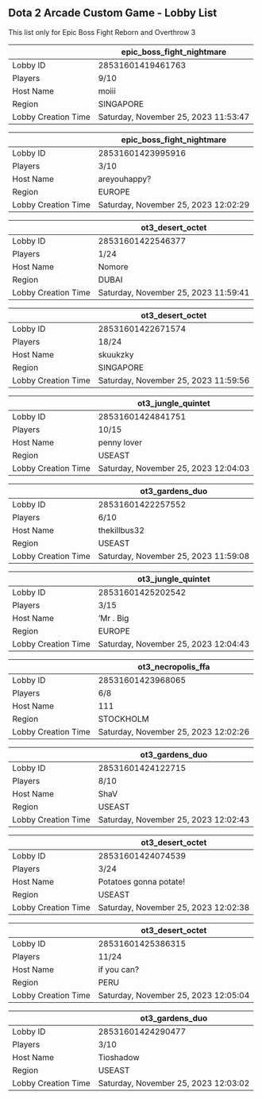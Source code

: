 ## Dota 2 Arcade Custom Game - Lobby List

This list only for Epic Boss Fight Reborn and Overthrow 3

|  | epic_boss_fight_nightmare |
| ------ | ------ |
| Lobby ID | 28531601419461763 |
| Players | 9/10 |
| Host Name | moiii |
| Region | SINGAPORE |
| Lobby Creation Time | Saturday, November 25, 2023 11:53:47 |


|  | epic_boss_fight_nightmare |
| ------ | ------ |
| Lobby ID | 28531601423995916 |
| Players | 3/10 |
| Host Name | areyouhappy? |
| Region | EUROPE |
| Lobby Creation Time | Saturday, November 25, 2023 12:02:29 |


|  | ot3_desert_octet |
| ------ | ------ |
| Lobby ID | 28531601422546377 |
| Players | 1/24 |
| Host Name | Nomore |
| Region | DUBAI |
| Lobby Creation Time | Saturday, November 25, 2023 11:59:41 |


|  | ot3_desert_octet |
| ------ | ------ |
| Lobby ID | 28531601422671574 |
| Players | 18/24 |
| Host Name | skuukzky |
| Region | SINGAPORE |
| Lobby Creation Time | Saturday, November 25, 2023 11:59:56 |


|  | ot3_jungle_quintet |
| ------ | ------ |
| Lobby ID | 28531601424841751 |
| Players | 10/15 |
| Host Name | penny lover |
| Region | USEAST |
| Lobby Creation Time | Saturday, November 25, 2023 12:04:03 |


|  | ot3_gardens_duo |
| ------ | ------ |
| Lobby ID | 28531601422257552 |
| Players | 6/10 |
| Host Name | thekillbus32 |
| Region | USEAST |
| Lobby Creation Time | Saturday, November 25, 2023 11:59:08 |


|  | ot3_jungle_quintet |
| ------ | ------ |
| Lobby ID | 28531601425202542 |
| Players | 3/15 |
| Host Name | ’Mr . Big |
| Region | EUROPE |
| Lobby Creation Time | Saturday, November 25, 2023 12:04:43 |


|  | ot3_necropolis_ffa |
| ------ | ------ |
| Lobby ID | 28531601423968065 |
| Players | 6/8 |
| Host Name | 111 |
| Region | STOCKHOLM |
| Lobby Creation Time | Saturday, November 25, 2023 12:02:26 |


|  | ot3_gardens_duo |
| ------ | ------ |
| Lobby ID | 28531601424122715 |
| Players | 8/10 |
| Host Name | ShaV |
| Region | USEAST |
| Lobby Creation Time | Saturday, November 25, 2023 12:02:43 |


|  | ot3_desert_octet |
| ------ | ------ |
| Lobby ID | 28531601424074539 |
| Players | 3/24 |
| Host Name | Potatoes gonna potate! |
| Region | USEAST |
| Lobby Creation Time | Saturday, November 25, 2023 12:02:38 |


|  | ot3_desert_octet |
| ------ | ------ |
| Lobby ID | 28531601425386315 |
| Players | 11/24 |
| Host Name | if you can? |
| Region | PERU |
| Lobby Creation Time | Saturday, November 25, 2023 12:05:04 |


|  | ot3_gardens_duo |
| ------ | ------ |
| Lobby ID | 28531601424290477 |
| Players | 3/10 |
| Host Name | Tioshadow |
| Region | USEAST |
| Lobby Creation Time | Saturday, November 25, 2023 12:03:02 |


